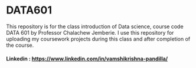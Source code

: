 # DATA601

This repository is for the class introduction of Data science, course code DATA 601 by Professor Chalachew Jemberie. I use this repository for uploading my coursework projects during this class and after completion of the course.

#### Linkedin : https://www.linkedin.com/in/vamshikrishna-pandilla/
